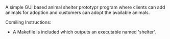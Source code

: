 A simple GUI based animal shelter prototypr program where clients can add animals for adoption and customers can adopt the available animals. 

Comiling Instructions:
- A Makefile is included which outputs an executable named 'shelter'.
